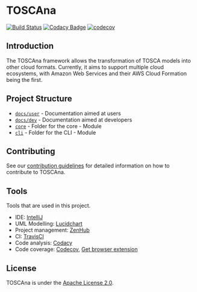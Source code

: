 # TOSCAna

[![Build Status](https://travis-ci.org/StuPro-TOSCAna/TOSCAna.svg?branch=ci)](https://travis-ci.org/StuPro-TOSCAna/TOSCAna)
[![Codacy Badge](https://api.codacy.com/project/badge/Grade/d002dc08115145e6992ba64aa494893e)](https://www.codacy.com/app/stupro-toscana/TOSCAna?utm_source=github.com&amp;utm_medium=referral&amp;utm_content=StuPro-TOSCAna/TOSCAna&amp;utm_campaign=Badge_Grade) [![codecov](https://codecov.io/gh/StuPro-TOSCAna/TOSCAna/branch/master/graph/badge.svg)](https://codecov.io/gh/StuPro-TOSCAna/TOSCAna)
## Introduction
The TOSCAna framework allows the transformation of TOSCA models into other cloud formats.
Currently, it aims to support multiple cloud ecosystems, with Amazon Web Services and their AWS Cloud Formation being the first.
## Project Structure
- [`docs/user`](docs/user) - Documentation aimed at users
- [`docs/dev`](docs/dev) - Documentation aimed at developers
- [`core`](core) - Folder for the core - Module
- [`cli`](cli) - Folder for the CLI - Module
## Contributing
See our [contribution guidelines](CONTRIBUTING.md) for detailed information on how to contribute to TOSCAna.
## Tools
Tools that are used in this project.

- IDE: [IntelliJ](https://www.jetbrains.com/idea/)
- UML Modelling: [Lucidchart](https://www.lucidchart.com/)
- Project management: [ZenHub](https://www.zenhub.com/)
- CI: [TravisCI](https://travis-ci.org/nfode/stupro_toscana_vorprojekt)
- Code analysis: [Codacy](https://www.codacy.com/app/nfode/stupro_toscana_vorprojekt/dashboard)
- Code coverage: [Codecov](https://codecov.io/gh/nfode/stupro_toscana_vorprojekt), [Get browser extension](https://github.com/codecov/browser-extension)
## License
TOSCAna is under the [Apache License 2.0](LICENSE).
